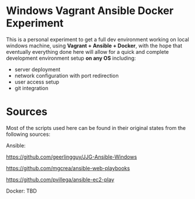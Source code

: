 # Windows Vagrant Ansible Docker Experiment

This is a personal experiment to get a full dev environment working on local windows machine, 
using **Vagrant + Ansible + Docker**, with the hope that eventually everything done here will 
allow for a quick and complete development environment setup **on any OS** including:
- server deployment
- network configuration with port redirection
- user access setup
- git integration


# Sources

Most of the scripts used here can be found in their original states from the following sources:

Ansible:

https://github.com/geerlingguy/JJG-Ansible-Windows

https://github.com/mgcrea/ansible-web-playbooks

https://github.com/pvillega/ansible-ec2-play

Docker:
TBD
